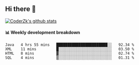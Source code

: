 ## Hi there 👋

[![CoderZk's github stats](https://github-readme-stats.vercel.app/api?username=zhoukuo123&show_icons=true&count_private=true)](https://github.com/anuraghazra/github-readme-stats)

#### :bar_chart: Weekly development breakdown

<!--START_SECTION:waka-->
```text
Java   4 hrs 55 mins   ███████████████████████░░   92.34 % 
XML    11 mins         █░░░░░░░░░░░░░░░░░░░░░░░░   03.50 % 
HTML   8 mins          ▓░░░░░░░░░░░░░░░░░░░░░░░░   02.74 % 
SQL    4 mins          ▒░░░░░░░░░░░░░░░░░░░░░░░░   01.31 % 
```
<!--END_SECTION:waka-->
